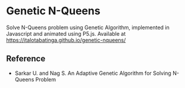 # Genetic N-Queens
Solve N-Queens problem using Genetic Algorithm, implemented in Javascript and animated using P5.js.
Available at https://italotabatinga.github.io/genetic-nqueens/

## Reference
- Sarkar U. and Nag S. An Adaptive Genetic Algorithm for Solving N-Queens Problem